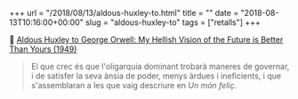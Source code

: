 +++
url = "/2018/08/13/aldous-huxley-to.html"
title = ""
date = "2018-08-13T10:16:00+00:00"
slug = "aldous-huxley-to"
tags = ["retalls"]
+++

📎 [Aldous Huxley to George Orwell: My Hellish Vision of the Future is Better Than Yours (1949)](http://www.openculture.com/2018/08/aldous-huxley-george-orwell-hellish-vision-future-better-1949.html)

> El que crec és que l'oligarquia dominant trobarà maneres de governar, i de satisfer la seva ànsia de poder, menys àrdues i ineficients, i que s'assemblaran a les que vaig descriure en *Un món feliç*.

